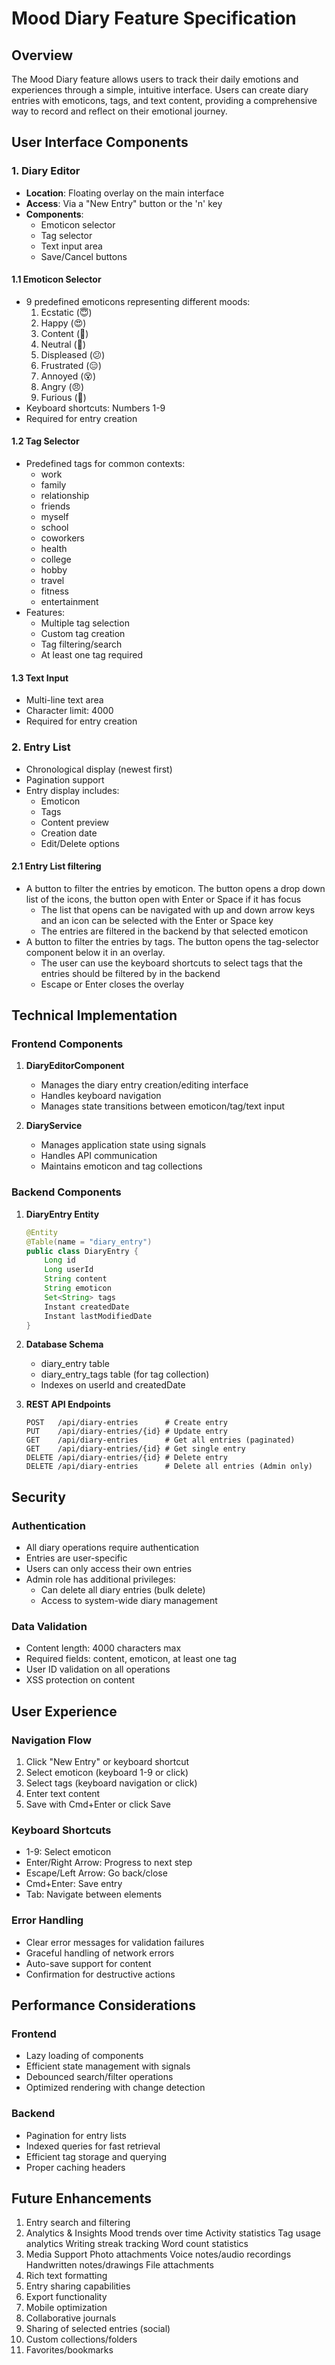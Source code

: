 # Mood Diary Feature Specification

## Overview

The Mood Diary feature allows users to track their daily emotions and experiences through a simple, intuitive interface. Users can create diary entries with emoticons, tags, and text content, providing a comprehensive way to record and reflect on their emotional journey.

## User Interface Components

### 1. Diary Editor

- **Location**: Floating overlay on the main interface
- **Access**: Via a "New Entry" button or the 'n' key
- **Components**:
  - Emoticon selector
  - Tag selector
  - Text input area
  - Save/Cancel buttons

#### 1.1 Emoticon Selector

- 9 predefined emoticons representing different moods:
  1. Ecstatic (😇)
  2. Happy (😍)
  3. Content (🙂)
  4. Neutral (🤔)
  5. Displeased (😕)
  6. Frustrated (😑)
  7. Annoyed (😵)
  8. Angry (😠)
  9. Furious (🤬)
- Keyboard shortcuts: Numbers 1-9
- Required for entry creation

#### 1.2 Tag Selector

- Predefined tags for common contexts:
  - work
  - family
  - relationship
  - friends
  - myself
  - school
  - coworkers
  - health
  - college
  - hobby
  - travel
  - fitness
  - entertainment
- Features:
  - Multiple tag selection
  - Custom tag creation
  - Tag filtering/search
  - At least one tag required

#### 1.3 Text Input

- Multi-line text area
- Character limit: 4000
- Required for entry creation

### 2. Entry List

- Chronological display (newest first)
- Pagination support
- Entry display includes:
  - Emoticon
  - Tags
  - Content preview
  - Creation date
  - Edit/Delete options

#### 2.1 Entry List filtering

- A button to filter the entries by emoticon. The button opens a drop down list of the icons, the button open with Enter or Space if it has focus
  - The list that opens can be navigated with up and down arrow keys and an icon can be selected with the Enter or Space key
  - The entries are filtered in the backend by that selected emoticon
- A button to filter the entries by tags. The button opens the tag-selector component below it in an overlay.
  - The user can use the keyboard shortcuts to select tags that the entries should be filtered by in the backend
  - Escape or Enter closes the overlay

## Technical Implementation

### Frontend Components

1. **DiaryEditorComponent**

   - Manages the diary entry creation/editing interface
   - Handles keyboard navigation
   - Manages state transitions between emoticon/tag/text input

2. **DiaryService**
   - Manages application state using signals
   - Handles API communication
   - Maintains emoticon and tag collections

### Backend Components

1. **DiaryEntry Entity**

   ```java
   @Entity
   @Table(name = "diary_entry")
   public class DiaryEntry {
       Long id
       Long userId
       String content
       String emoticon
       Set<String> tags
       Instant createdDate
       Instant lastModifiedDate
   }
   ```

2. **Database Schema**

   - diary_entry table
   - diary_entry_tags table (for tag collection)
   - Indexes on userId and createdDate

3. **REST API Endpoints**
   ```
   POST   /api/diary-entries      # Create entry
   PUT    /api/diary-entries/{id} # Update entry
   GET    /api/diary-entries      # Get all entries (paginated)
   GET    /api/diary-entries/{id} # Get single entry
   DELETE /api/diary-entries/{id} # Delete entry
   DELETE /api/diary-entries      # Delete all entries (Admin only)
   ```

## Security

### Authentication

- All diary operations require authentication
- Entries are user-specific
- Users can only access their own entries
- Admin role has additional privileges:
  - Can delete all diary entries (bulk delete)
  - Access to system-wide diary management

### Data Validation

- Content length: 4000 characters max
- Required fields: content, emoticon, at least one tag
- User ID validation on all operations
- XSS protection on content

## User Experience

### Navigation Flow

1. Click "New Entry" or keyboard shortcut
2. Select emoticon (keyboard 1-9 or click)
3. Select tags (keyboard navigation or click)
4. Enter text content
5. Save with Cmd+Enter or click Save

### Keyboard Shortcuts

- 1-9: Select emoticon
- Enter/Right Arrow: Progress to next step
- Escape/Left Arrow: Go back/close
- Cmd+Enter: Save entry
- Tab: Navigate between elements

### Error Handling

- Clear error messages for validation failures
- Graceful handling of network errors
- Auto-save support for content
- Confirmation for destructive actions

## Performance Considerations

### Frontend

- Lazy loading of components
- Efficient state management with signals
- Debounced search/filter operations
- Optimized rendering with change detection

### Backend

- Pagination for entry lists
- Indexed queries for fast retrieval
- Efficient tag storage and querying
- Proper caching headers

## Future Enhancements

1. Entry search and filtering
2. Analytics & Insights
   Mood trends over time
   Activity statistics
   Tag usage analytics
   Writing streak tracking
   Word count statistics
3. Media Support
   Photo attachments
   Voice notes/audio recordings
   Handwritten notes/drawings
   File attachments
4. Rich text formatting
5. Entry sharing capabilities
6. Export functionality
7. Mobile optimization
8. Collaborative journals
9. Sharing of selected entries (social)
10. Custom collections/folders
11. Favorites/bookmarks
